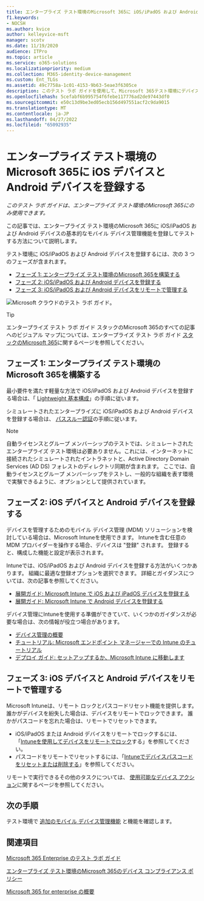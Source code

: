 ```yaml
---
title: エンタープライズ テスト環境のMicrosoft 365に iOS/iPadOS および Android デバイスを登録する
f1.keywords:
- NOCSH
ms.author: kvice
author: kelleyvice-msft
manager: scotv
ms.date: 11/19/2020
audience: ITPro
ms.topic: article
ms.service: o365-solutions
ms.localizationpriority: medium
ms.collection: M365-identity-device-management
ms.custom: Ent_TLGs
ms.assetid: 49c7758a-1c01-4153-9b63-5eae3f6305ce
description: このテスト ラボ ガイドを使用して、Microsoft 365テスト環境にデバイスを登録し、それらをリモートで管理します。
ms.openlocfilehash: 5cefabf6b995754f6febe117776ad2de97443df0
ms.sourcegitcommit: e50c13d9be3ed05ecb156d497551acf2c9da9015
ms.translationtype: MT
ms.contentlocale: ja-JP
ms.lasthandoff: 04/27/2022
ms.locfileid: "65092935"
---
```

# <a name="enroll-ios-and-android-devices-in-your-microsoft-365-for-enterprise-test-environment"></a>エンタープライズ テスト環境のMicrosoft 365に iOS デバイスと Android デバイスを登録する

*このテスト ラボ ガイドは、エンタープライズ テスト環境のMicrosoft 365にのみ使用できます。*

この記事では、エンタープライズ テスト環境のMicrosoft 365に iOS/iPadOS および Android デバイスの基本的なモバイル デバイス管理機能を登録してテストする方法について説明します。

テスト環境に iOS/iPadOS および Android デバイスを登録するには、次の 3 つのフェーズが含まれます。
- [フェーズ 1: エンタープライズ テスト環境のMicrosoft 365を構築する](#phase-1-build-out-your-microsoft-365-for-enterprise-test-environment)
- [フェーズ 2: iOS/iPadOS および Android デバイスを登録する](#phase-2-enroll-your-ios-and-android-devices)
- [フェーズ 3: iOS/iPadOS および Android デバイスをリモートで管理する](#phase-3-manage-your-ios-and-android-devices-remotely)

![Microsoft クラウドのテスト ラボ ガイド。](../media/m365-enterprise-test-lab-guides/cloud-tlg-icon.png)
  
> [!TIP]
> エンタープライズ テスト ラボ ガイド スタックのMicrosoft 365のすべての記事へのビジュアル マップについては、エンタープライズ テスト ラボ ガイド [スタックのMicrosoft 365](../downloads/Microsoft365EnterpriseTLGStack.pdf)に関するページを参照してください。

## <a name="phase-1-build-out-your-microsoft-365-for-enterprise-test-environment"></a>フェーズ 1: エンタープライズ テスト環境のMicrosoft 365を構築する

最小要件を満たす軽量な方法で iOS/iPadOS および Android デバイスを登録する場合は、「 [Lightweight 基本構成](lightweight-base-configuration-microsoft-365-enterprise.md)」の手順に従います。
  
シミュレートされたエンタープライズに iOS/iPadOS および Android デバイスを登録する場合は、 [パススルー認証](pass-through-auth-m365-ent-test-environment.md)の手順に従います。
  
> [!NOTE]
> 自動ライセンスとグループ メンバーシップのテストでは、シミュレートされたエンタープライズ テスト環境は必要ありません。これには、インターネットに接続されたシミュレートされたイントラネットと、Active Directory Domain Services (AD DS) フォレストのディレクトリ同期が含まれます。 ここでは、自動ライセンスとグループ メンバーシップをテストし、一般的な組織を表す環境で実験できるように、オプションとして提供されています。

## <a name="phase-2-enroll-your-ios-and-android-devices"></a>フェーズ 2: iOS デバイスと Android デバイスを登録する

デバイスを管理するためのモバイル デバイス管理 (MDM) ソリューションを検討している場合は、Microsoft Intuneを使用できます。 Intuneを含む任意の MDM プロバイダーを操作する場合、デバイスは "登録" されます。 登録すると、構成した機能と設定が表示されます。 

Intuneでは、iOS/iPadOS および Android デバイスを登録する方法がいくつかあります。 組織に最適な登録オプションを選択できます。 詳細とガイダンスについては、次の記事を参照してください。

- [展開ガイド: Microsoft Intune で iOS および iPadOS デバイスを登録する](/mem/intune/fundamentals/deployment-guide-enrollment-ios-ipados)
- [展開ガイド: Microsoft Intune で Android デバイスを登録する](/mem/intune/fundamentals/deployment-guide-enrollment-android)

デバイス管理にIntuneを使用する準備ができていて、いくつかのガイダンスが必要な場合は、次の情報が役立つ場合があります。

- [デバイス管理の概要](/mem/intune/fundamentals/what-is-device-management)
- [チュートリアル: Microsoft エンドポイント マネージャーでの Intune のチュートリアル](/mem/intune/fundamentals/tutorial-walkthrough-endpoint-manager)
- [デプロイ ガイド: セットアップするか、Microsoft Intune に移動します](/mem/intune/fundamentals/deployment-guide-intune-setup)

## <a name="phase-3-manage-your-ios-and-android-devices-remotely"></a>フェーズ 3: iOS デバイスと Android デバイスをリモートで管理する

Microsoft Intuneは、リモート ロックとパスコードリセット機能を提供します。 誰かがデバイスを紛失した場合は、デバイスをリモートでロックできます。 誰かがパスコードを忘れた場合は、リモートでリセットできます。

- iOS/iPadOS または Android デバイスをリモートでロックするには、「[Intuneを使用してデバイスをリモートでロック](/mem/intune/remote-actions/device-remote-lock)する」を参照してください。
- パスコードをリモートでリセットするには、「[Intuneでデバイスパスコードをリセットまたは削除する](/mem/intune/remote-actions/device-passcode-reset)」を参照してください。

リモートで実行できるその他のタスクについては、 [使用可能なデバイス アクション](/mem/intune/remote-actions/device-management#available-device-actions)に関するページを参照してください。
    
## <a name="next-step"></a>次の手順

テスト環境で [追加のモバイル デバイス管理機能](m365-enterprise-test-lab-guides.md#mobile-device-management) と機能を確認します。

## <a name="see-also"></a>関連項目

[Microsoft 365 Enterprise のテスト ラボ ガイド](m365-enterprise-test-lab-guides.md)
  
[エンタープライズ テスト環境のMicrosoft 365のデバイス コンプライアンス ポリシー](mam-policies-for-your-microsoft-365-enterprise-dev-test-environment.md)
  
[Microsoft 365 for enterprise の概要](microsoft-365-overview.md)
